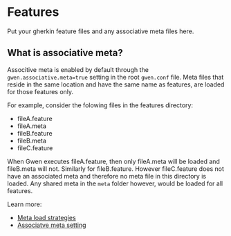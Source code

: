 Features
========

Put your gherkin feature files and any associative meta files here.

What is associative meta?
-------------------------

Associtive meta is enabled by default through the `gwen.associative.meta=true` setting in the root `gwen.conf` file. Meta files that reside in the same location and have the same name as features, are loaded for those features only. 

For example, consider the folowing files in the features directory:
- fileA.feature
- fileA.meta
- fileB.feature
- fileB.meta
- fileC.feature

When Gwen executes fileA.feature, then only fileA.meta will be loaded and fileB.meta will not. Similarly for fileB.feature. However fileC.feature does not have an associated meta and therefore no meta file in this directory is loaded. Any shared meta in the `meta` folder however, would be loaded for all features.

Learn more:
- [Meta load strategies](https://github.com/gwen-interpreter/gwen/wiki/Meta-Features#meta-strategies)
- [Associatve meta setting](https://github.com/gwen-interpreter/gwen/wiki/Runtime-Settings#gwenassociativemeta)

